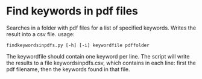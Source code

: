 # Find keywords in pdf files
Searches in a folder with pdf files for a list of specified keywords. Writes the result into a csv file.
usage: 
```
findkeywordsinpdfs.py [-h] [-i] keywordfile pdffolder
```
The keywordfile should contain one keyword per line. The script will write the results to a file keywordsinpdfs.csv, which contains in each line: first the pdf filename, then the keywords found in that file.